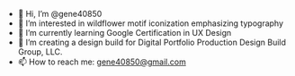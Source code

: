 - 👋 Hi, I’m @gene40850
- 👀 I’m interested in wildflower motif iconization
emphasizing typography
- 🌱 I’m currently learning Google Certification 
in UX Design
- 💞️ I’m creating a design build for Digital Portfolio Production Design 
Build Group, LLC.
- 📫 How to reach me: gene40850@gmail.com

<!---
gene40850/gene40850 is a ✨ special ✨ repository because its `README.md` (this file) appears on your GitHub profile.
You can click the Preview link to take a look at your changes.
--->
